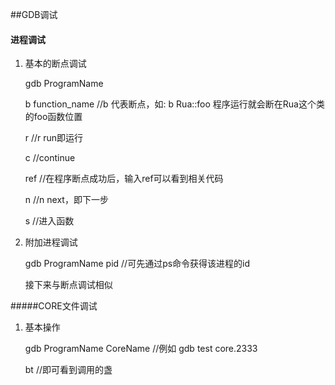 ##GDB调试

#### 进程调试

1. 基本的断点调试

   gdb		ProgramName

   b		function_name		//b 代表断点，如:	b	Rua::foo	程序运行就会断在Rua这个类的foo函数位置

   r							//r  run即运行

   c							//continue

   ref							//在程序断点成功后，输入ref可以看到相关代码

   n							//n  next，即下一步

   s							//进入函数

2. 附加进程调试

   gdb		ProgramName		pid		//可先通过ps命令获得该进程的id

   接下来与断点调试相似

#####CORE文件调试

1. 基本操作

   gdb		ProgramName		CoreName	//例如   gdb	test		core.2333

   bt								//即可看到调用的盏	

